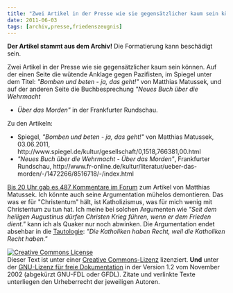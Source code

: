 ```yaml
---
title: "Zwei Artikel in der Presse wie sie gegensätzlicher kaum sein können"
date: 2011-06-03
tags: [archiv,presse,friedenszeugnis]
---
```


**Der Artikel stammt aus dem Archiv!** Die Formatierung kann beschädigt sein.

Zwei Artikel in der Presse wie sie gegensätzlicher kaum sein können. Auf der einen Seite die wütende Anklage gegen Pazifisten, im Spiegel unter dem Titel: <i>"Bomben und beten - ja, das geht!"</i> von Matthias Matussek, und auf der anderen Seite die Buchbesprechung   <i>"Neues Buch über die Wehrmacht
- Über das Morden"</i> in der Frankfurter Rundschau.

Zu den Artikeln:
<ul>
<li>Spiegel, <i>"Bomben und beten - ja, das geht!"</i> von Matthias Matussek, 03.06.2011, http://www.spiegel.de/kultur/gesellschaft/0,1518,766381,00.html</li>
<li><i>"Neues Buch über die Wehrmacht
- Über das Morden"</i>, Frankfurter Rundschau, http://www.fr-online.de/kultur/literatur/ueber-das-morden/-/1472266/8516718/-/index.html</li>
</ul>

<a href="http://forum.spiegel.de/showthread.php?t=37035">Bis 20 Uhr gab es 487 Kommentare im Forum</a> zum Artikel von Matthias Matussek. Ich könnte auch seine Argumentation mühelos demontieren. Das was er für "Christentum" hält, ist Katholizismus, was für mich wenig mit Christentum zu tun hat. Ich meine bei solchen Argumenten wie <i>"Seit dem heiligen Augustinus dürfen Christen Krieg führen, wenn er dem Frieden dient."</i> kann ich als Quaker nur noch abwinken. Die Argumentation endet absehbar in die <a href="http://de.wikipedia.org/wiki/Tautologie_%28Logik%29">Tautologie</a>: <i>"Die Katholiken haben Recht, weil die Katholiken Recht haben."</i>



<a href="http://creativecommons.org/licenses/by-sa/3.0/de/" rel="license"><img src="http://i.creativecommons.org/l/by-sa/3.0/de/88x31.png" style="border-width: 0pt;" alt="Creative Commons License" /></a><br />
Dieser <span rel="dc:type" href="http://purl.org/dc/dcmitype/Text" xmlns:dc="http://purl.org/dc/elements/1.1/">Text</span> ist unter einer <a href="http://creativecommons.org/licenses/by-sa/3.0/de/" rel="license">Creative Commons-Lizenz</a> lizenziert. **Und** unter der <a href="http://de.wikipedia.org/wiki/GFDL">GNU-Lizenz f&uuml;r freie Dokumentation</a> in der Version 1.2 vom November 2002 (abgek&uuml;rzt GNU-FDL oder GFDL). Zitate und verlinkte Texte unterliegen den Urheberrecht der jeweiligen Autoren.

